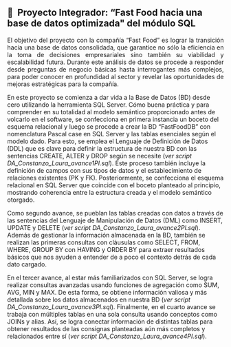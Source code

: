 <h2>🚀 &nbsp;Proyecto Integrador: “Fast Food hacia una base de datos optimizada" del módulo SQL</h2>

<p align="justify"> El objetivo del proyecto con la compañía “Fast Food” es lograr la transición hacia una base de datos consolidada, que garantice no sólo la eficiencia en la toma de decisiones empresariales sino también su viabilidad y escalabilidad futura. Durante este análisis de datos se procede a responder desde preguntas de negocio básicas hasta interrogantes más complejos, para poder conocer en profundidad al sector y revelar las oportunidades de mejoras estratégicas para la compañía.

En este proyecto se comienza a dar vida a la Base de Datos (BD) desde cero utilizando la herramienta SQL Server. Cómo buena práctica y para comprender en su totalidad al modelo semántico proporcionado antes de volcarlo en el software, se confecciona en primera instancia un boceto del esquema relacional y luego se procede a crear la BD “FastFoodDB” con nomenclatura Pascal case en SQL Server y las tablas esenciales según el modelo dado. Para esto, se emplea el Lenguaje de Definición de Datos (DDL) que es clave para definir la estructura de nuestra BD con las sentencias CREATE, ALTER y DROP según se necesite (<i>ver script DA_Constanzo_Laura_avance1PI.sql</i>). Este proceso también incluye la definición de campos con sus tipos de datos y el establecimiento de relaciones existentes (PK y FK). Posteriormente, se confecciona el esquema relacional en SQL Server que coincide con el boceto planteado al principio, mostrando coherencia entre la estructura creada y el modelo semántico otorgado.

Como segundo avance, se pueblan las tablas creadas con datos a través de las sentencias del Lenguaje de Manipulación de Datos (DML) como INSERT, UPDATE y DELETE  (<i>ver script DA_Constanzo_Laura_avance2PI.sql</i>). Además de gestionar la información almacenada en la BD, también se realizan las primeras consultas con cláusulas como SELECT, FROM, WHERE, GROUP BY con HAVING y ORDER BY para extraer resultados básicos que nos ayuden a entender de a poco el contexto detrás de cada dato cargado. 

En el tercer avance, al estar más familiarizados con SQL Server, se logra realizar consultas avanzadas usando funciones de agregación como SUM, AVG, MIN y MAX. De esta forma, se obtiene información valiosa y más detallada sobre los datos almacenados en nuestra BD (<i>ver script DA_Constanzo_Laura_avance3PI.sql</i>). Finalmente, en el cuarto avance se trabaja con múltiples tablas en una sola consulta usando conceptos como JOINs y alias. Así, se logra conectar información de distintas tablas para obtener resultados de las consignas planteadas aún más completos y relacionados entre sí (<i>ver script DA_Constanzo_Laura_avance4PI.sql</i>).
